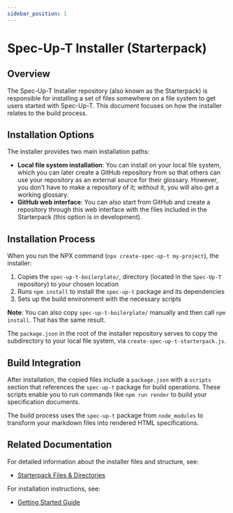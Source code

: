 ```yaml
---
sidebar_position: 1
---
```


# Spec-Up-T Installer (Starterpack)

## Overview

The Spec-Up-T Installer repository (also known as the Starterpack) is responsible for installing a set of files somewhere on a file system to get users started with Spec-Up-T. This document focuses on how the installer relates to the build process.

## Installation Options

The installer provides two main installation paths:

- **Local file system installation**: You can install on your local file system, which you can later create a GitHub repository from so that others can use your repository as an external source for their glossary. However, you don't have to make a repository of it; without it, you will also get a working glossary.
- **GitHub web interface**: You can also start from GitHub and create a repository through this web interface with the files included in the Starterpack (this option is in development).

## Installation Process

When you run the NPX command (`npx create-spec-up-t my-project`), the installer:

1. Copies the `spec-up-t-boilerplate/`, directory (located in the `Spec-Up-T` repository) to your chosen location
2. Runs `npm install` to install the `spec-up-t` package and its dependencies
3. Sets up the build environment with the necessary scripts

**Note**: You can also copy `spec-up-t-boilerplate/` manually and then call `npm install`. That has the same result.

The `package.json` in the root of the installer repository serves to copy the subdirectory to your local file system, via `create-spec-up-t-starterpack.js`.

## Build Integration

After installation, the copied files include a `package.json` with a `scripts` section that references the `spec-up-t` package for build operations. These scripts enable you to run commands like `npm run render` to build your specification documents.

The build process uses the `spec-up-t` package from `node_modules` to transform your markdown files into rendered HTML specifications.

## Related Documentation

For detailed information about the installer files and structure, see:

- [Starterpack Files & Directories](../scripts-general/files-directories/starterpack.md)

For installation instructions, see:

- [Getting Started Guide](../../../getting-started/intro.md)
